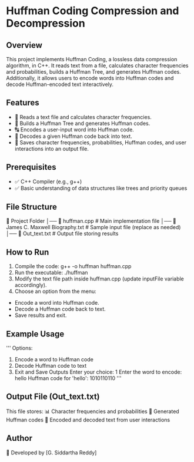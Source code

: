 # Huffman Coding Compression and Decompression

## Overview
This project implements Huffman Coding, a lossless data compression algorithm, in C++. It reads text from a file, calculates character frequencies and probabilities, builds a Huffman Tree, and generates Huffman codes. Additionally, it allows users to encode words into Huffman codes and decode Huffman-encoded text interactively.

## Features
- 📄 Reads a text file and calculates character frequencies.
- 🌳 Builds a Huffman Tree and generates Huffman codes.
- 🔠 Encodes a user-input word into Huffman code.
- 🔄 Decodes a given Huffman code back into text.
- 💾 Saves character frequencies, probabilities, Huffman codes, and user interactions into an output file.

## Prerequisites
- ✅ C++ Compiler (e.g., g++)
- ✅ Basic understanding of data structures like trees and priority queues

## File Structure
📂 Project Folder
│── 📜 huffman.cpp             # Main implementation file
│── 📜 James C. Maxwell Biography.txt  # Sample input file (replace as needed)
│── 📜 Out_text.txt            # Output file storing results

## How to Run
1. Compile the code:
 g++ -o huffman huffman.cpp
2. Run the executable:
./huffman
3. Modify the text file path inside huffman.cpp (update inputFile variable accordingly).
4. Choose an option from the menu:
* Encode a word into Huffman code.
* Decode a Huffman code back to text.
* Save results and exit.

## Example Usage
'''
Options:
1. Encode a word to Huffman code
2. Decode Huffman code to text
3. Exit and Save Outputs
Enter your choice: 1
Enter the word to encode: hello
Huffman code for 'hello': 1010110110
'''
## Output File (Out_text.txt)
This file stores:
📊 Character frequencies and probabilities
🔢 Generated Huffman codes
📝 Encoded and decoded text from user interactions

## Author
👤 Developed by [G. Siddartha Reddy]

